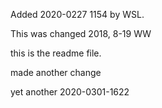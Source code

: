 

Added 2020-0227 1154 by WSL.

This was changed 2018, 8-19 WW

this is the readme file.

made another change

yet another 2020-0301-1622
